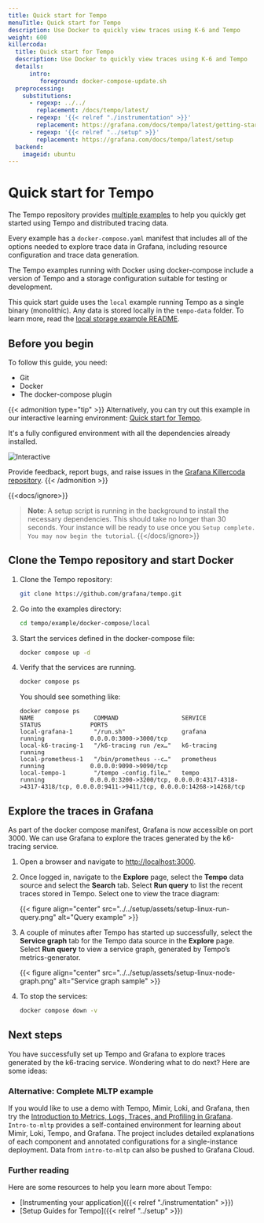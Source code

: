 ```yaml
---
title: Quick start for Tempo
menuTitle: Quick start for Tempo
description: Use Docker to quickly view traces using K-6 and Tempo
weight: 600
killercoda:
  title: Quick start for Tempo
  description: Use Docker to quickly view traces using K-6 and Tempo
  details:
      intro:
         foreground: docker-compose-update.sh
  preprocessing:
    substitutions:
      - regexp: ../../
        replacement: /docs/tempo/latest/
      - regexp: '{{< relref "./instrumentation" >}}'
        replacement: https://grafana.com/docs/tempo/latest/getting-started/instrumentation
      - regexp: '{{< relref "../setup" >}}'
        replacement: https://grafana.com/docs/tempo/latest/setup
  backend:
    imageid: ubuntu
---
```


<!-- INTERACTIVE page intro.md START -->

# Quick start for Tempo

The Tempo repository provides [multiple examples](https://github.com/grafana/tempo/tree/main/example/docker-compose) to help you quickly get started using Tempo and distributed tracing data.

Every example has a `docker-compose.yaml` manifest that includes all of the options needed to explore trace data in Grafana, including resource configuration and trace data generation.

The Tempo examples running with Docker using docker-compose include a version of Tempo and a storage configuration suitable for testing or development.

This quick start guide uses the `local` example running Tempo as a single binary (monolithic). Any data is stored locally in the `tempo-data` folder.
To learn more, read the [local storage example README](https://github.com/grafana/tempo/blob/main/example/docker-compose/local).

<!-- INTERACTIVE ignore START -->

## Before you begin

To follow this guide, you need:

- Git
- Docker
- The docker-compose plugin

{{< admonition type="tip" >}}
Alternatively, you can try out this example in our interactive learning environment: [Quick start for Tempo](https://killercoda.com/grafana-labs/course/tempo/quick-start).

It's a fully configured environment with all the dependencies already installed.

![Interactive](/media/docs/tempo/tempo-ile.svg)

Provide feedback, report bugs, and raise issues in the [Grafana Killercoda repository](https://github.com/grafana/killercoda).
{{< /admonition >}}

<!-- INTERACTIVE ignore END -->

{{<docs/ignore>}}
> **Note**: A setup script is running in the background to install the necessary dependencies. This should take no longer than 30 seconds. Your instance will be ready to use once you `Setup complete. You may now begin the tutorial`.
{{</docs/ignore>}}

<!-- INTERACTIVE page intro.md END -->

<!-- INTERACTIVE page step1.md START -->

## Clone the Tempo repository and start Docker

1. Clone the Tempo repository:
   ```bash
   git clone https://github.com/grafana/tempo.git
   ```

1. Go into the examples directory:
   ```bash
   cd tempo/example/docker-compose/local
   ```

1. Start the services defined in the docker-compose file:
   ```bash
   docker compose up -d
   ```

2. Verify that the services are running.
   ```bash
   docker compose ps
   ``` 
   
   You should see something like:
   ```console
   docker compose ps
   NAME                 COMMAND                  SERVICE             STATUS              PORTS
   local-grafana-1      "/run.sh"                grafana             running             0.0.0.0:3000->3000/tcp
   local-k6-tracing-1   "/k6-tracing run /ex…"   k6-tracing          running
   local-prometheus-1   "/bin/prometheus --c…"   prometheus          running             0.0.0.0:9090->9090/tcp
   local-tempo-1        "/tempo -config.file…"   tempo               running             0.0.0.0:3200->3200/tcp, 0.0.0.0:4317-4318->4317-4318/tcp, 0.0.0.0:9411->9411/tcp, 0.0.0.0:14268->14268/tcp
   ```

<!-- INTERACTIVE page step1.md END -->

<!-- INTERACTIVE page step2.md START -->

## Explore the traces in Grafana

As part of the docker compose manifest, Grafana is now accessible on port 3000. We can use Grafana to explore the traces generated by the k6-tracing service.

1. Open a browser and navigate to [http://localhost:3000](http://localhost:3000).

1. Once logged in, navigate to the **Explore** page, select the **Tempo** data source and select the **Search** tab. Select **Run query** to list the recent traces stored in Tempo. Select one to view the trace diagram:
   
   {{< figure align="center" src="../../setup/assets/setup-linux-run-query.png" alt="Query example" >}}
    

2. A couple of minutes after Tempo has started up successfully, select the **Service graph** tab for the Tempo data source in the **Explore** page. Select **Run query** to view a service graph, generated by Tempo’s metrics-generator.

   {{< figure align="center" src="../../setup/assets/setup-linux-node-graph.png" alt="Service graph sample" >}}

3. To stop the services:
    ```bash
    docker compose down -v
    ```
    
<!-- INTERACTIVE page step2.md END -->

<!-- INTERACTIVE page finish.md START -->

## Next steps

You have successfully set up Tempo and Grafana to explore traces generated by the k6-tracing service. Wondering what to do next? Here are some ideas:

### Alternative: Complete MLTP example

If you would like to use a demo with Tempo, Mimir, Loki, and Grafana, then try the [Introduction to Metrics, Logs, Traces, and Profiling in Grafana](https://github.com/grafana/intro-to-mlt).
`Intro-to-mltp` provides a self-contained environment for learning about Mimir, Loki, Tempo, and Grafana.
The project includes detailed explanations of each component and annotated configurations for a single-instance deployment.
Data from `intro-to-mltp` can also be pushed to Grafana Cloud.

### Further reading
Here are some resources to help you learn more about Tempo:
* [Instrumenting your application]({{< relref "./instrumentation" >}})
* [Setup Guides for Tempo]({{< relref "../setup" >}})


<!-- INTERACTIVE page finish.md END -->

<!-- INTERACTIVE page START -->